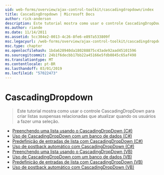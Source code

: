 ```yaml
---
uid: web-forms/overview/ajax-control-toolkit/cascadingdropdown/index
title: CascadingDropdown | Microsoft Docs
author: rick-anderson
description: Este tutorial mostra como usar o controle CascadingDropDown para criar listas suspensas relacionadas que atualizar quando os usuários a fazer uma seleção.
ms.author: riande
ms.date: 11/14/2011
ms.assetid: 5cc304e2-0013-4c26-8fe6-e897a533809f
msc.legacyurl: /web-forms/overview/ajax-control-toolkit/cascadingdropdown
msc.type: chapter
ms.openlocfilehash: 1bda628940da180288875c43ade92aad45101596
ms.sourcegitcommit: 24b1f6decbb17bb22a45166e5fdb0845c65af498
ms.translationtype: MT
ms.contentlocale: pt-BR
ms.lasthandoff: 03/01/2019
ms.locfileid: "57022473"
---
```

<a name="cascadingdropdown"></a>CascadingDropdown
====================
> Este tutorial mostra como usar o controle CascadingDropDown para criar listas suspensas relacionadas que atualizar quando os usuários a fazer uma seleção.


- [Preenchendo uma lista usando o CascadingDropDown (C#)](filling-a-list-using-cascadingdropdown-cs.md)
- [Uso de CascadingDropDown com um banco de dados (C#)](using-cascadingdropdown-with-a-database-cs.md)
- [Predefinição de entradas de lista com CascadingDropDown (C#)](presetting-list-entries-with-cascadingdropdown-cs.md)
- [Uso de postback automático com CascadingDropDown (C#)](using-auto-postback-with-cascadingdropdown-cs.md)
- [Preenchendo uma lista usando o CascadingDropDown (VB)](filling-a-list-using-cascadingdropdown-vb.md)
- [Uso de CascadingDropDown com um banco de dados (VB)](using-cascadingdropdown-with-a-database-vb.md)
- [Predefinição de entradas de lista com CascadingDropDown (VB)](presetting-list-entries-with-cascadingdropdown-vb.md)
- [Uso de postback automático com CascadingDropDown (VB)](using-auto-postback-with-cascadingdropdown-vb.md)
